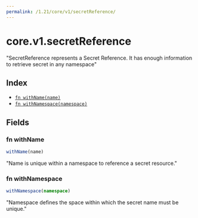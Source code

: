 ```yaml
---
permalink: /1.21/core/v1/secretReference/
---
```


# core.v1.secretReference

"SecretReference represents a Secret Reference. It has enough information to retrieve secret in any namespace"

## Index

* [`fn withName(name)`](#fn-withname)
* [`fn withNamespace(namespace)`](#fn-withnamespace)

## Fields

### fn withName

```ts
withName(name)
```

"Name is unique within a namespace to reference a secret resource."

### fn withNamespace

```ts
withNamespace(namespace)
```

"Namespace defines the space within which the secret name must be unique."